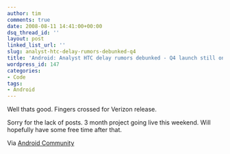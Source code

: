 ```yaml
---
author: tim
comments: true
date: 2008-08-11 14:41:00+00:00
dsq_thread_id: ''
layout: post
linked_list_url: ''
slug: analyst-htc-delay-rumors-debunked-q4
title: 'Android: Analyst HTC delay rumors debunked - Q4 launch still on track'
wordpress_id: 147
categories:
- Code
tags:
- Android
---
```


Well thats good. Fingers crossed for Verizon release.  
  
Sorry for the lack of posts. 3 month project going live this weekend. Will
hopefully have some free time after that.  
  
Via [Android Community](http://androidcommunity.com/analyst-htc-delay-rumors-debunked-q4-launch-still-on-track-20080808/)